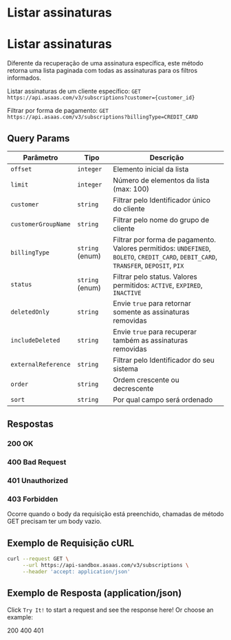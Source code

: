 # Listar assinaturas

# Listar assinaturas

Diferente da recuperação de uma assinatura específica, este método retorna uma lista paginada com todas as assinaturas para os filtros informados.

Listar assinaturas de um cliente específico: `GET https://api.asaas.com/v3/subscriptions?customer={customer_id}`

Filtrar por forma de pagamento: `GET https://api.asaas.com/v3/subscriptions?billingType=CREDIT_CARD`

## Query Params

| Parâmetro | Tipo | Descrição |
|---|---|---|
| `offset` | `integer` | Elemento inicial da lista |
| `limit` | `integer` | Número de elementos da lista (max: 100) |
| `customer` | `string` | Filtrar pelo Identificador único do cliente |
| `customerGroupName` | `string` | Filtrar pelo nome do grupo de cliente |
| `billingType` | `string` (enum) | Filtrar por forma de pagamento. Valores permitidos: `UNDEFINED`, `BOLETO`, `CREDIT_CARD`, `DEBIT_CARD`, `TRANSFER`, `DEPOSIT`, `PIX` |
| `status` | `string` (enum) | Filtrar pelo status. Valores permitidos: `ACTIVE`, `EXPIRED`, `INACTIVE` |
| `deletedOnly` | `string` | Envie `true` para retornar somente as assinaturas removidas |
| `includeDeleted` | `string` | Envie `true` para recuperar também as assinaturas removidas |
| `externalReference` | `string` | Filtrar pelo Identificador do seu sistema |
| `order` | `string` | Ordem crescente ou decrescente |
| `sort` | `string` | Por qual campo será ordenado |

## Respostas

### 200 OK

### 400 Bad Request

### 401 Unauthorized

### 403 Forbidden

Ocorre quando o body da requisição está preenchido, chamadas de método GET precisam ter um body vazio.

## Exemplo de Requisição cURL

```bash
curl --request GET \
     --url https://api-sandbox.asaas.com/v3/subscriptions \
     --header 'accept: application/json'
```

## Exemplo de Resposta (application/json)

Click `Try It!` to start a request and see the response here! Or choose an example:

200
400
401